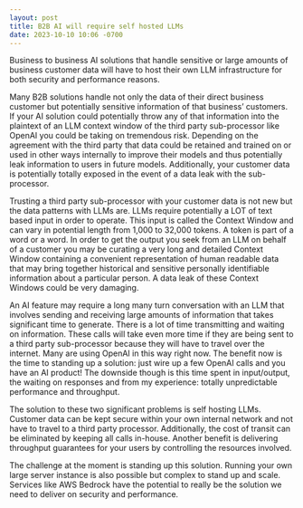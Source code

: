 ```yaml
---
layout: post
title: B2B AI will require self hosted LLMs
date: 2023-10-10 10:06 -0700
---
```


Business to business AI solutions that handle sensitive or large amounts of business customer data will have to host their own LLM infrastructure for both security and performance reasons.

Many B2B solutions handle not only the data of their direct business customer but potentially sensitive information of that business’ customers.  If your AI solution could potentially throw any of that information into the plaintext of an LLM context window of the third party sub-processor like OpenAI you could be taking on tremendous risk.  Depending on the agreement with the third party that data could be retained and trained on or used in other ways internally to improve their models and thus potentially leak information to users in future models.  Additionally, your customer data is potentially totally exposed in the event of a data leak with the sub-processor.

Trusting a third party sub-processor with your customer data is not new but the data patterns with LLMs are.  LLMs require potentially a LOT of text based input in order to operate.  This input is called the Context Window and can vary in potential length from 1,000 to 32,000 tokens.  A token is part of a word or a word.  In order to get the output you seek from an LLM on behalf of a customer you may be curating a very long and detailed Context Window containing a convenient representation of human readable data that may bring together historical and sensitive personally identifiable information about a particular person.  A data leak of these Context Windows could be very damaging.

An AI feature may require a long many turn conversation with an LLM that involves sending and receiving large amounts of information that takes significant time to generate.  There is a lot of time transmitting and waiting on information.  These calls will take even more time if they are being sent to a third party sub-processor because they will have to travel over the internet.  Many are using OpenAI in this way right now.  The benefit now is the time to standing up a solution: just wire up a few OpenAI calls and you have an AI product!  The downside though is this time spent in input/output, the waiting on responses and from my experience: totally unpredictable performance and throughput.

The solution to these two significant problems is self hosting LLMs.  Customer data can be kept secure within your own internal network and not have to travel to a third party processor.  Additionally, the cost of transit can be eliminated by keeping all calls in-house.  Another benefit is delivering throughput guarantees for your users by controlling the resources involved.

The challenge at the moment is standing up this solution.  Running your own large server instance is also possible but complex to stand up and scale.  Services like AWS Bedrock have the potential to really be the solution we need to deliver on security and performance.
